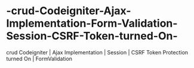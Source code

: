 # -crud-Codeigniter-Ajax-Implementation-Form-Validation-Session-CSRF-Token-turned-On-
 crud  Codeigniter | Ajax Implementation | Session | CSRF Token Protection turned On | FormValidation
